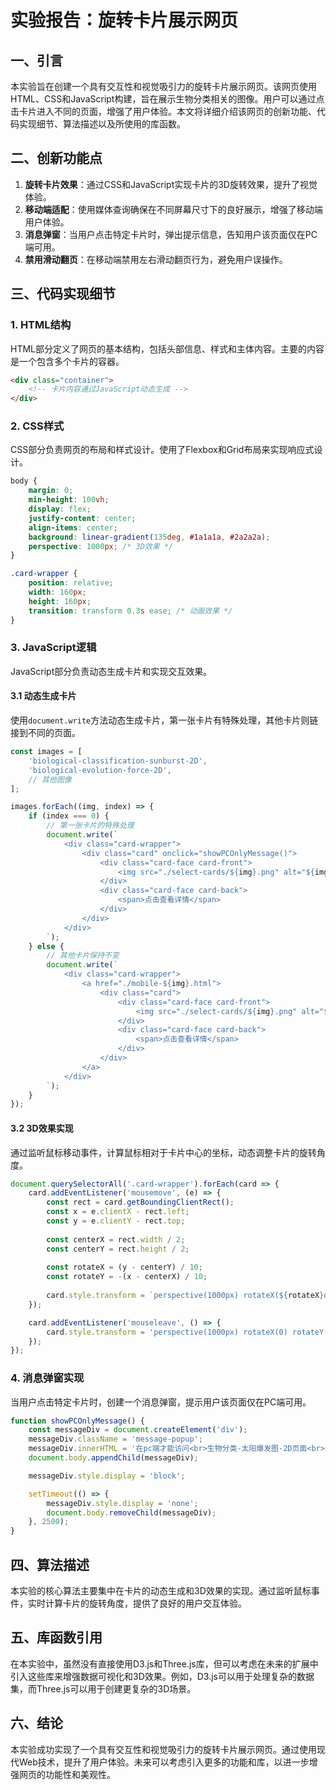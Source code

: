 # 实验报告：旋转卡片展示网页

## 一、引言

本实验旨在创建一个具有交互性和视觉吸引力的旋转卡片展示网页。该网页使用HTML、CSS和JavaScript构建，旨在展示生物分类相关的图像。用户可以通过点击卡片进入不同的页面，增强了用户体验。本文将详细介绍该网页的创新功能、代码实现细节、算法描述以及所使用的库函数。

## 二、创新功能点

1. **旋转卡片效果**：通过CSS和JavaScript实现卡片的3D旋转效果，提升了视觉体验。
2. **移动端适配**：使用媒体查询确保在不同屏幕尺寸下的良好展示，增强了移动端用户体验。
3. **消息弹窗**：当用户点击特定卡片时，弹出提示信息，告知用户该页面仅在PC端可用。
4. **禁用滑动翻页**：在移动端禁用左右滑动翻页行为，避免用户误操作。

## 三、代码实现细节

### 1. HTML结构

HTML部分定义了网页的基本结构，包括头部信息、样式和主体内容。主要的内容是一个包含多个卡片的容器。

```html
<div class="container">
    <!-- 卡片内容通过JavaScript动态生成 -->
</div>
```

### 2. CSS样式

CSS部分负责网页的布局和样式设计。使用了Flexbox和Grid布局来实现响应式设计。

```css
body {
    margin: 0;
    min-height: 100vh;
    display: flex;
    justify-content: center;
    align-items: center;
    background: linear-gradient(135deg, #1a1a1a, #2a2a2a);
    perspective: 1000px; /* 3D效果 */
}

.card-wrapper {
    position: relative;
    width: 160px;
    height: 160px;
    transition: transform 0.3s ease; /* 动画效果 */
}
```

### 3. JavaScript逻辑

JavaScript部分负责动态生成卡片和实现交互效果。

#### 3.1 动态生成卡片

使用`document.write`方法动态生成卡片，第一张卡片有特殊处理，其他卡片则链接到不同的页面。

```javascript
const images = [
    'biological-classification-sunburst-2D',
    'biological-evolution-force-2D',
    // 其他图像
];

images.forEach((img, index) => {
    if (index === 0) {
        // 第一张卡片的特殊处理
        document.write(`
            <div class="card-wrapper">
                <div class="card" onclick="showPCOnlyMessage()">
                    <div class="card-face card-front">
                        <img src="./select-cards/${img}.png" alt="${img}">
                    </div>
                    <div class="card-face card-back">
                        <span>点击查看详情</span>
                    </div>
                </div>
            </div>
        `);
    } else {
        // 其他卡片保持不变
        document.write(`
            <div class="card-wrapper">
                <a href="./mobile-${img}.html">
                    <div class="card">
                        <div class="card-face card-front">
                            <img src="./select-cards/${img}.png" alt="${img}">
                        </div>
                        <div class="card-face card-back">
                            <span>点击查看详情</span>
                        </div>
                    </div>
                </a>
            </div>
        `);
    }
});
```

#### 3.2 3D效果实现

通过监听鼠标移动事件，计算鼠标相对于卡片中心的坐标，动态调整卡片的旋转角度。

```javascript
document.querySelectorAll('.card-wrapper').forEach(card => {
    card.addEventListener('mousemove', (e) => {
        const rect = card.getBoundingClientRect();
        const x = e.clientX - rect.left;
        const y = e.clientY - rect.top;
        
        const centerX = rect.width / 2;
        const centerY = rect.height / 2;
        
        const rotateX = (y - centerY) / 10;
        const rotateY = -(x - centerX) / 10;
        
        card.style.transform = `perspective(1000px) rotateX(${rotateX}deg) rotateY(${rotateY}deg)`;
    });

    card.addEventListener('mouseleave', () => {
        card.style.transform = 'perspective(1000px) rotateX(0) rotateY(0)';
    });
});
```

### 4. 消息弹窗实现

当用户点击特定卡片时，创建一个消息弹窗，提示用户该页面仅在PC端可用。

```javascript
function showPCOnlyMessage() {
    const messageDiv = document.createElement('div');
    messageDiv.className = 'message-popup';
    messageDiv.innerHTML = '在pc端才能访问<br>生物分类-太阳爆发图-2D页面<br>请尝试其他页面~';
    document.body.appendChild(messageDiv);

    messageDiv.style.display = 'block';

    setTimeout(() => {
        messageDiv.style.display = 'none';
        document.body.removeChild(messageDiv);
    }, 2500);
}
```

## 四、算法描述

本实验的核心算法主要集中在卡片的动态生成和3D效果的实现。通过监听鼠标事件，实时计算卡片的旋转角度，提供了良好的用户交互体验。

## 五、库函数引用

在本实验中，虽然没有直接使用D3.js和Three.js库，但可以考虑在未来的扩展中引入这些库来增强数据可视化和3D效果。例如，D3.js可以用于处理复杂的数据集，而Three.js可以用于创建更复杂的3D场景。

## 六、结论

本实验成功实现了一个具有交互性和视觉吸引力的旋转卡片展示网页。通过使用现代Web技术，提升了用户体验。未来可以考虑引入更多的功能和库，以进一步增强网页的功能性和美观性。
